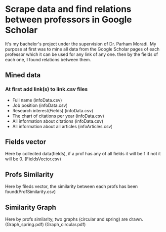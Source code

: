 
# Scrape data and find relations between professors in Google Scholar

It's my bachelor's project under the supervision of Dr. Parham Moradi. 
My purpose at first was to mine all data from the Google Scholar pages of each professor which it can be used for any link of any one.
then by the fields of each one, I found relations between them.




## Mined data

### At first add link(s) to link.csv files
- Full name (infoData.csv)
- Job position (infoData.csv)
- Research interest(Fields) (infoData.csv)
- The chart of citations per year (infoData.csv)
- All information about citations (infoData.csv)
- All information about all articles (infoArticles.csv)




## Fields vector

Here by collected data(fields), if a prof has any of all fields it will be 1 if not it will be 0. (FieldsVector.csv)




## Profs Similarity

Here by fileds vector, the similarity between each profs has been found(ProfSimilarity.csv)



## Similarity Graph

Here by profs similarity, two graphs (circular and spring) are drawn. (Graph_spring.pdf) (Graph_circular.pdf)